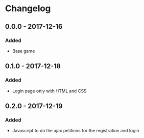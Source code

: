 # Changelog

## 0.0.0 - 2017-12-16 
### Added
+ Base game

## 0.1.0 - 2017-12-18
### Added
+ Login page only with HTML and CSS

## 0.2.0 - 2017-12-19
### Added
+ Javascript to do the ajax petitions for the registration and login
